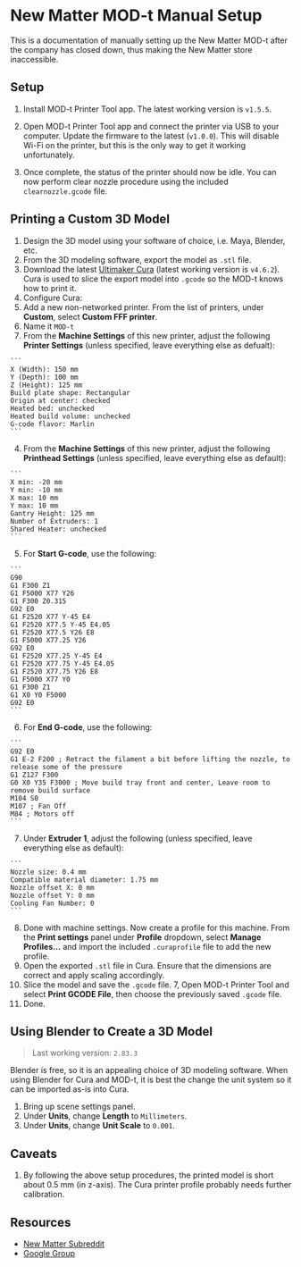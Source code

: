 # New Matter MOD-t Manual Setup

This is a documentation of manually setting up the New Matter MOD-t after the company has closed down, thus making the New Matter store inaccessible.

## Setup

1. Install MOD-t Printer Tool app. The latest working version is `v1.5.5`.

2. Open MOD-t Printer Tool app and connect the printer via USB to your computer. Update the firmware to the latest (`v1.0.0`). This will disable Wi-Fi on the printer, but this is the only way to get it working unfortunately.

3. Once complete, the status of the printer should now be idle. You can now perform clear nozzle procedure using the included `clearnozzle.gcode` file.

## Printing a Custom 3D Model

1. Design the 3D model using your software of choice, i.e. Maya, Blender, etc.
2. From the 3D modeling software, export the model as `.stl` file.
3. Download the latest [Ultimaker Cura](https://ultimaker.com/software/ultimaker-cura) (latest working version is `v4.6.2`). Cura is used to slice the export model into `.gcode` so the MOD-t knows how to print it.
4. Configure Cura:
  1. Add a new non-networked printer. From the list of printers, under **Custom**, select **Custom FFF printer**.
  2. Name it `MOD-t`
  3. From the **Machine Settings** of this new printer, adjust the following **Printer Settings** (unless specified, leave everything else as defualt):

    ```
    X (Width): 150 mm
    Y (Depth): 100 mm
    Z (Height): 125 mm
    Build plate shape: Rectangular
    Origin at center: checked
    Heated bed: unchecked
    Heated build volume: unchecked
    G-code flavor: Marlin
    ```
  4. From the **Machine Settings** of this new printer, adjust the following **Printhead Settings** (unless specified, leave everything else as default):

    ```
    X min: -20 mm
    Y min: -10 mm
    X max: 10 mm
    Y max: 10 mm
    Gantry Height: 125 mm
    Number of Extruders: 1
    Shared Heater: unchecked
    ```
  5. For **Start G-code**, use the following:

    ```
    G90
    G1 F300 Z1
    G1 F5000 X77 Y26
    G1 F300 Z0.315
    G92 E0
    G1 F2520 X77 Y-45 E4
    G1 F2520 X77.5 Y-45 E4.05
    G1 F2520 X77.5 Y26 E8
    G1 F5000 X77.25 Y26
    G92 E0
    G1 F2520 X77.25 Y-45 E4
    G1 F2520 X77.75 Y-45 E4.05
    G1 F2520 X77.75 Y26 E8
    G1 F5000 X77 Y0
    G1 F300 Z1
    G1 X0 Y0 F5000
    G92 E0
    ```
  6. For **End G-code**, use the following:

    ```
    G92 E0
    G1 E-2 F200 ; Retract the filament a bit before lifting the nozzle, to release some of the pressure
    G1 Z127 F300
    G0 X0 Y35 F3000 ; Move build tray front and center, Leave room to remove build surface
    M104 S0
    M107 ; Fan Off
    M84 ; Motors off
    ```
  7. Under **Extruder 1**, adjust the following (unless specified, leave everything else as default):

    ```
    Nozzle size: 0.4 mm
    Compatible material diameter: 1.75 mm
    Nozzle offset X: 0 mm
    Nozzle offset Y: 0 mm
    Cooling Fan Number: 0
    ```
  8. Done with machine settings. Now create a profile for this machine. From the **Print settings** panel under **Profile** dropdown, select **Manage Profiles...** and import the included `.curaprofile` file to add the new profile.
5. Open the exported `.stl` file in Cura. Ensure that the dimensions are correct and apply scaling accordingly.
6. Slice the model and save the `.gcode` file.
7, Open MOD-t Printer Tool and select **Print GCODE File**, then choose the previously saved `.gcode` file.
8. Done.

## Using Blender to Create a 3D Model

> Last working version: `2.83.3`

Blender is free, so it is an appealing choice of 3D modeling software. When using Blender for Cura and MOD-t, it is best the change the unit system so it can be imported as-is into Cura.

1. Bring up scene settings panel.
2. Under **Units**, change **Length** to `Millimeters`.
3. Under **Units**, change **Unit Scale** to `0.001`.

## Caveats

1. By following the above setup procedures, the printed model is short about 0.5 mm (in z-axis). The Cura printer profile probably needs further calibration.

## Resources

- [New Matter Subreddit](https://www.reddit.com/r/newmatter/)
- [Google Group](https://groups.google.com/g/mod-t)
